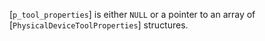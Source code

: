 [`p_tool_properties`] is either `NULL` or a pointer to an array of
[`PhysicalDeviceToolProperties`] structures.